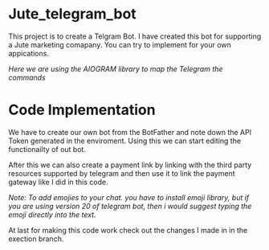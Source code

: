 ﻿# Jute_telegram_bot
This project is to create a Telgram Bot. I have created this bot for supporting a Jute marketing comapany. You can try to implement for your own appications.

*Here we are using the AIOGRAM library to map the Telegram the commands*

# Code Implementation

We have to create our own bot from the BotFather and note down the API Token generated in the enviroment. Using this we can start editing the functionailty of out bot.

After this we can also create a payment link by linking with the third party resources supported by telegram and then use it to link the payment gateway like I did in this code.
 
*Note: To add emojies to your chat. you have to install emoji library, but if you are using version 20 of telegram bot, then i would suggest typing the emoji directly into the text.*

At last for making this code work check out the changes I made in in the exection branch.
